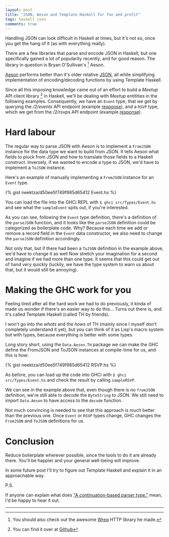 ```yaml
---
layout: post
title: "JSON, Aeson and Template Haskell for fun and profit"
tags: haskell json
comments: true
---
```


Handling JSON can look difficult in Haskell at times, but it's not so, once you get the hang of it (as with everything really).

There are a few libraries that parse and encode JSON in Haskell, but one specifically gained a lot of popularity recently, and for good reason. The library in question is Bryan O'Sullivan's [^1] Aeson.

[Aeson](http://hackage.haskell.org/package/aeson) performs better than it's older relative [JSON](http://hackage.haskell.org/package/json), all while simplifying implementation of encoding/decoding functions by using Template Haskell.

Since all this imposing knowledge came out of an effort to build a *Meetup* API client library [^2] in Haskell, we'll be dealing with *Meetup* entitities in the following examples. Consequently, we have an ```Event``` type, that we get by querying the */2/events*  API endpoint (example [response](https://gist.github.com/neektza/d50ee5f749f985d65412#file-event-json)), and a ```RSVP``` type, which we get from the */2/rsvps* API endpoint (example [response](https://gist.github.com/neektza/d50ee5f749f985d65412#file-rsvp-json)).

# Hard labour

The regular way to parse JSON with Aeson is to implement a ```FromJSON``` instance for the data type we want to build from JSON. It tells Aeson what fields to pluck from JSON and how to translate those fields to a Haskell construct. Inversely, if we wanted to encode a type to JSON, we'd have to implement a ```ToJSON``` instance.

Here's an example of manually implementing a ```FromJSON``` instance for an ```Event``` type.

{% gist neektza/d50ee5f749f985d65412 Event.hs %}

You can load the file into the GHCi REPL with ```$ ghci src/Types/Event.hs``` and see what the ```sampleEvent``` spits out, if you're interested.

As you can see, following the ```Event``` type definition, there's a definition of the ```parseJSON``` function, and it looks like the ```parseJSON``` definition could be categorized as boilerplate code. Why? Because each time we add or remove a record field in the ```Event``` data constructor, we also need to change the ```parseJSON``` definition accordingly.

Not only that, but if there had been a ```ToJSON``` definition in the example above, we'd have to change it as well Now stretch your imagination for a second and imagine if we had more than one type. It seems that this could get out of hand very quickly (luckily, we have the type system to warn us about that, but it would still be annoying).

# Making the GHC work for you

Feeling tired after all the hard work we had to do previously, it kinda of made us wonder if there's an easier way to do this... Turns out there is, and it's called Template Haskell (called TH by friends).

I won't go into the *whats* and the *hows* of TH (mainly since I myself don't completely understand it yet), but you can think of it as Lisp's macro system but with types, because everything is better with some types.

Long story short, using the ```Data.Aeson.TH``` package we can make the GHC define the FromJSON and ToJSON instances at compile-time for us, and this is how:

{% gist neektza/d50ee5f749f985d65412 RSVP.hs %}

As before, you can load up the code into GHCi with ```$ ghci src/Types/Event.hs``` and check the result by calling ```sampleRSVP```.

We can see in the example above that, even though there is no ```fromJSON``` definition, we're still able to decode the ```ByteString``` to JSON. We still need to import ```Data.Aeson``` to have access to the ```decode``` function.

Not much convincing is needed to see that this approach is much better than the previous one. Once ```Event``` or ```RSVP``` types change, GHC changes the ```FromJSON``` and ```ToJSON``` definitions for us.

# Conclusion

Reduce bolierplate wherever possible, since the tools to do it are already there. You'll be happier and your general well-being will improve.

In some future post I'll try to figure out Template Haskell and explain it in an approachable way.

P.S.

If anyone can explain what does ["A continuation-based parser type."](https://hackage.haskell.org/package/aeson-0.7.0.3/docs/Data-Aeson-Types.html#t:Parser) mean, I'd be happy to hear it out.

---
[^1]: You should also check out the awesome [Wreq](http://hackage.haskell.org/package/wreq) HTTP library he made.
[^2]: You can find it over at [Github](https://github.com/neektza/hs_meetup)
